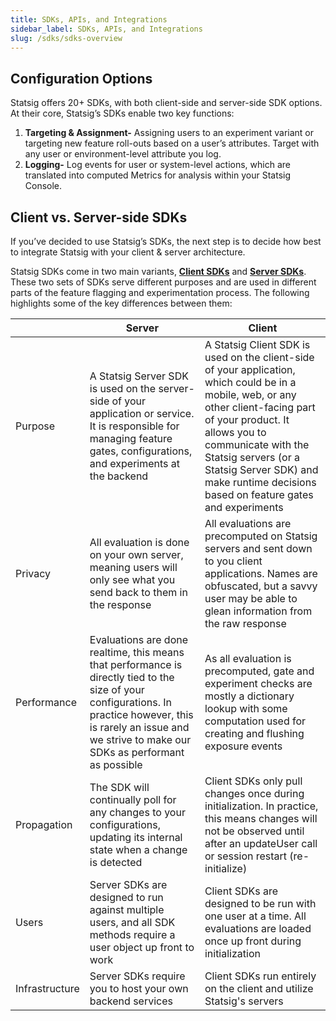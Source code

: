 ```yaml
---
title: SDKs, APIs, and Integrations
sidebar_label: SDKs, APIs, and Integrations
slug: /sdks/sdks-overview
---
```


## Configuration Options
Statsig offers 20+ SDKs, with both client-side and server-side SDK options. At their core, Statsig’s SDKs enable two key functions: 
1. **Targeting & Assignment-** Assigning users to an experiment variant or targeting new feature roll-outs based on a user’s attributes. Target with any user or environment-level attribute you log.  
2. **Logging-** Log events for user or system-level actions, which are translated into computed Metrics for analysis within your Statsig Console.

## Client vs. Server-side SDKs
If you’ve decided to use Statsig’s SDKs, the next step is to decide how best to integrate Statsig with your client & server architecture. 

Statsig SDKs come in two main variants, **[Client SDKs](https://docs.statsig.com/client/introduction)** and **[Server SDKs](https://docs.statsig.com/server/introduction)**. These two sets of SDKs serve different purposes and are used in different parts of the feature flagging and experimentation process. The following highlights some of the key differences between them:

||Server| Client |
|--|--|--|
|Purpose | A Statsig Server SDK is used on the server-side of your application or service. It is responsible for managing feature gates, configurations, and experiments at the backend| A Statsig Client SDK is used on the client-side of your application, which could be in a mobile, web, or any other client-facing part of your product. It allows you to communicate with the Statsig servers (or a Statsig Server SDK) and make runtime decisions based on feature gates and experiments|
|Privacy | All evaluation is done on your own server, meaning users will only see what you send back to them in the response|All evaluations are precomputed on Statsig servers and sent down to you client applications. Names are obfuscated, but a savvy user may be able to glean information from the raw response|
|Performance | Evaluations are done realtime, this means that performance is directly tied to the size of your configurations. In practice however, this is rarely an issue and we strive to make our SDKs as performant as possible|As all evaluation is precomputed, gate and experiment checks are mostly a dictionary lookup with some computation used for creating and flushing exposure events|
|Propagation | The SDK will continually poll for any changes to your configurations, updating its internal state when a change is detected| Client SDKs only pull changes once during initialization. In practice, this means changes will not be observed until after an updateUser call or session restart (re-initialize)|
|Users|Server SDKs are designed to run against multiple users, and all SDK methods require a user object up front to work|Client SDKs are designed to be run with one user at a time. All evaluations are loaded once up front during initialization|
|Infrastructure | Server SDKs require you to host your own backend services| Client SDKs run entirely on the client and utilize Statsig's servers|
